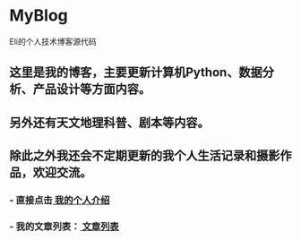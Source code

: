 # MyBlog
Eli的个人技术博客源代码

## 这里是我的博客，主要更新计算机Python、数据分析、产品设计等方面内容。
## 另外还有天文地理科普、剧本等内容。
## 除此之外我还会不定期更新的我个人生活记录和摄影作品，欢迎交流。

### - 直接点击<a href="https://zhaoeli.github.io/about/" > 我的个人介绍</a>
### - 我的文章列表：<a href="https://zhaoeli.github.io/archives/" > 文章列表</a>
